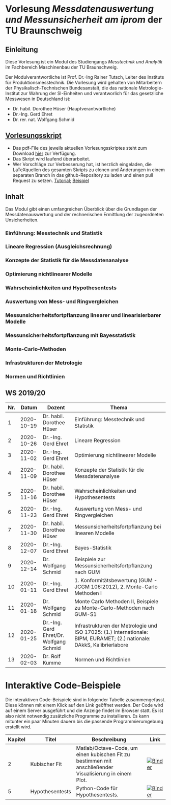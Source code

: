 # Vorlesung _Messdatenauswertung und Messunsicherheit am iprom_ der TU Braunschweig
## Einleitung
Diese Vorlesung ist ein Modul des Studiengangs _Messtechnik und Analytik_ im Fachbereich Maschinenbau der TU Braunschweig.

Der Modulverantwortliche ist Prof. Dr.-Ing Rainer Tutsch, Leiter des Instituts für Produktionsmesstechnik. Die Vorlesung wird gehalten von Mitarbeitern der Physikalisch-Technischen Bundesanstalt, die das nationale Metrologie-Institut zur Wahrung der SI-Einheiten und verantworlich für das gesetzliche Messwesen in Deutschland ist:
- Dr. habil. Dorothee Hüser (Hauptverantwortliche)
- Dr.-Ing. Gerd Ehret
- Dr. rer. nat. Wolfgang Schmid

## [Vorlesungsskript](https://github.com/dhueser/MDA-Vorlesung-iprom-tu-bs/releases/latest/download/MDA_iprom_TUbraunschweig.pdf)
- Das pdf-File des jeweils aktuellen Vorlesungsskriptes steht zum Download [hier](https://github.com/dhueser/MDA-Vorlesung-iprom-tu-bs/releases/latest/download/MDA_iprom_TUbraunschweig.pdf) zur Verfügung.
- Das Skript wird laufend überarbeitet.
- Wer Vorschläge zur Verbesserung hat, ist herzlich eingeladen, die LaTeXquellen des gesamten Skripts zu clonen und Änderungen in einem separaten Branch in das github-Repository zu laden und einen pull Request zu setzen. [Tutorial](https://help.github.com/en/articles/setting-guidelines-for-repository-contributors); [Beispiel](https://github.com/tensorflow/tensorflow/blob/master/CONTRIBUTING.md)

## Inhalt
Das Modul gibt einen umfangreichen Überblick über die Grundlagen der Messdatenauswertung und der rechnerischen Ermittlung der zugeordneten Unsicherheiten.

### Einführung: Messtechnik und Statistik
### Lineare Regression (Ausgleichsrechnung)
### Konzepte der Statistik für die Messdatenanalyse
### Optimierung nichtlinearer Modelle
### Wahrscheinlichkeiten und Hypothesentests
### Auswertung von Mess- und Ringvergleichen
### Messunsicherheitsfortpflanzung linearer und linearisierbarer Modelle
### Messunsicherheitsfortpflanzung mit Bayesstatistik
### Monte-Carlo-Methoden
### Infrastrukturen der Metrologie
### Normen und Richtlinien                             

## WS 2019/20

| Nr.  | Datum      | Dozent                                  | Thema                                               |
| ---- | ---------- | --------------------------------------- | --------------------------------------------------- |
| 1    | 2020-10-19 | Dr. habil. Dorothee Hüser               | Einführung: Messtechnik und Statistik               |
| 2    | 2020-10-26 | Dr.-Ing. Gerd Ehret                     | Lineare Regression                                  |
| 3    | 2020-11-02 | Dr.-Ing. Gerd Ehret                     | Optimierung nichtlinearer Modelle                   |
| 4    | 2020-11-09 | Dr. habil. Dorothee Hüser               | Konzepte der Statistik für die Messdatenanalyse     |
| 5    | 2020-11-16 | Dr. habil. Dorothee Hüser               | Wahrscheinlichkeiten und Hypothesentests            |
| 6    | 2020-11-23 | Dr.-Ing. Gerd Ehret                     | Auswertung von Mess- und Ringvergleichen            |
| 7    | 2020-11-30 | Dr. habil. Dorothee Hüser               | Messunsicherheitsfortpflanzung bei linearen Modelle |
| 8    | 2020-12-07 | Dr.-Ing. Gerd Ehret                     | Bayes-Statistik                                     |
| 9    | 2020-12-14 | Dr. Wolfgang Schmid                     | Beispiele zur Messunsicherheitsfortpflanzung nach GUM |
| 10   | 2020-01-11 | Dr.-Ing. Gerd Ehret                     | 1. Konformitätsbewertung (GUM - JCGM 106:2012), 2. Monte-Carlo Methoden I |
| 11   | 2020-01-18 | Dr. Wolfgang Schmid                     | Monte Carlo Methoden II, Beispiele zu Monte-Carlo-Methoden nach GUM-S1  |
| 12   | 2020-01-25 | Dr.-Ing. Gerd Ehret/Dr. Wolfgang Schmid | Infrastrukturen der Metrologie und ISO 17025: (1.) Internationale: BIPM, EURAMET; (2.) nationale: DAkkS, Kalibrierlabore |
| 13   | 2020-02-03 | Dr. Rolf Kumme                          | Normen und Richtlinien                              | 14   | nach Vereinb.| Dr. Rolf Kumme | Exkursion |

# Interaktive Code-Beispiele

Die interaktiven Code-Beispiele sind in folgender Tabelle zusammengefasst. Diese können mit einem Klick auf den Link geöffnet werden. Der Code wird auf einem Server ausgeführt und die Anzeige findet im Browser statt. Es ist also nicht notwendig zusätzliche Programme zu installieren. Es kann mitunter ein paar Minuten dauern bis die passende Programmierumgebung erstellt wird.

| Kapitel | Titel         | Beschreibung                                                 | Link                                                         |
| ------- | ------------- | ------------------------------------------------------------ | ------------------------------------------------------------ |
| 2       | Kubischer Fit | Matlab/Octave-Code, um einen kubischen Fit zu bestimmen mit anschließender Visualisierung in einem Plot. | [![Binder](https://mybinder.org/badge.svg)](https://mybinder.org/v2/gh/dhueser/MDA-Vorlesung-iprom-tu-bs/master?urlpath=/lab/tree/vorlesung/02_vorlesung/code/cubic_fit.ipynb) |
| 5       | Hypothesentests | Python-Code für Hypothesentests. | [![Binder](https://mybinder.org/badge.svg)](https://mybinder.org/v2/gh/dhueser/MDA-Vorlesung-iprom-tu-bs/master?urlpath=/lab/tree/vorlesung/05_vorlesung/code/hypothesentests.ipynb) |
